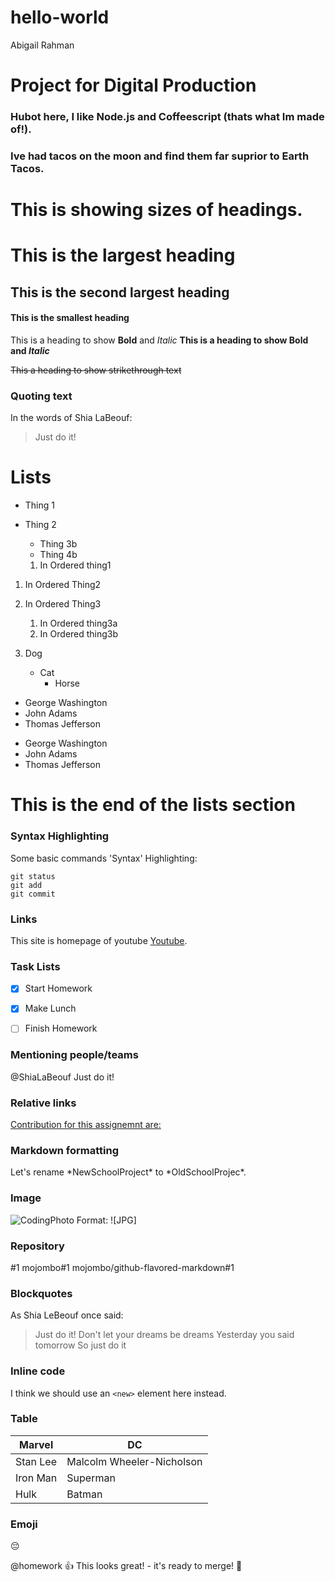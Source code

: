 # hello-world
Abigail Rahman
# Project for Digital Production #

### **Hubot here, I like Node.js and Coffeescript (thats what Im made of!).**
### Ive had tacos on the moon and find them far suprior to Earth Tacos. 

# This is showing sizes of headings. 

# This is the largest heading  
## This is the second largest heading 
#### This is the smallest heading 

This is a heading to show **Bold** and _Italic_
**This is a heading to show Bold and _Italic_**

~~This a heading to show strikethrough text~~

### Quoting text

In the words of Shia LaBeouf:

> Just do it!

# Lists

* Thing 1
* Thing 2
  * Thing 3b
  * Thing 4b
  
  1. In Ordered thing1
1. In Ordered Thing2
1. In Ordered Thing3
   1. In Ordered thing3a
   1. In Ordered thing3b
  
1. Dog
   - Cat
     - Horse
     
- George Washington
- John Adams
- Thomas Jefferson

* George Washington
* John Adams
* Thomas Jefferson
 
 # This is the end of the lists section
 
### Syntax Highlighting

 Some basic commands 'Syntax' Highlighting:

```
git status
git add
git commit
```

### Links

This site is homepage of youtube [Youtube](https://www.youtube.com/).

### Task Lists

- [x] Start Homework
- [x] Make Lunch
- [ ] Finish Homework


### Mentioning people/teams

@ShiaLaBeouf Just do it!

### Relative links

[Contribution for this assignemnt are:](/README1.md)

### Markdown formatting

Let's rename \*NewSchoolProject\* to \*OldSchoolProjec\*.

### Image

![CodingPhoto](https://images.readwrite.com/wp-content/uploads/2018/04/coding-825x500.jpg)
Format: ![JPG]
    
### Repository

#1
mojombo#1
mojombo/github-flavored-markdown#1

### Blockquotes

As Shia LeBeouf once said:

> Just do it!
> Don't let your dreams be dreams
> Yesterday you said tomorrow
> So just do it

### Inline code

I think we should use an
`<new>` element here instead.

### Table

Marvel | DC
------------ | -------------
Stan Lee | Malcolm Wheeler-Nicholson
Iron Man | Superman
Hulk | Batman

### Emoji

:pensive:

@homework :+1: This looks great! - it's ready to merge! :purple_heart:
